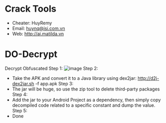 # Crack Tools
- Cheater: HuyRemy
- Email: huynq@isi.com.vn
- Web: http://ai.matilda.vn
# DO-Decrypt
Decrypt Obfuscated
Step 1:
![image](https://github.com/huyremy/DO-Decrypt/assets/2125897/7e0e392c-ba2e-4613-a581-d6af0d17f885)
Step 2:
- Take the APK and convert it to a Java library using dex2jar: http://d2j-dex2jar.sh -f app.apk
Step 3:
- The jar will be huge, so use the zip tool to delete third-party packages
Step 4:
- Add the jar to your Android Project as a dependency, then simply copy decompiled code related to a specific constant and dump the value.
Step 5:
- Done

